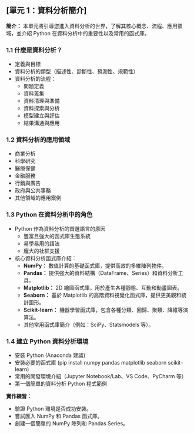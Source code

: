 ## [單元 1：資料分析簡介]

**簡介：** 本單元將引導您進入資料分析的世界，了解其核心概念、流程、應用領域，並介紹 Python 在資料分析中的重要性以及常用的函式庫。

### 1.1 什麼是資料分析？

  * 定義與目標
  * 資料分析的類型（描述性、診斷性、預測性、規範性）
  * 資料分析的流程：
      * 問題定義
      * 資料蒐集
      * 資料清理與準備
      * 資料探索與分析
      * 模型建立與評估
      * 結果溝通與應用

### 1.2 資料分析的應用領域

  * 商業分析
  * 科學研究
  * 醫療保健
  * 金融服務
  * 行銷與廣告
  * 政府與公共事務
  * 其他領域的應用案例

### 1.3 Python 在資料分析中的角色

  * Python 作為資料分析的首選語言的原因
      * 豐富且強大的函式庫生態系統
      * 易學易用的語法
      * 龐大的社群支援
  * 核心資料分析函式庫介紹：
      * **NumPy：** 數值計算的基礎函式庫，提供高效的多維陣列物件。
      * **Pandas：** 提供強大的資料結構（DataFrame、Series）和資料分析工具。
      * **Matplotlib：** 2D 繪圖函式庫，用於產生各種靜態、互動和動畫圖表。
      * **Seaborn：** 基於 Matplotlib 的高階資料視覺化函式庫，提供更美觀和統計圖形。
      * **Scikit-learn：** 機器學習函式庫，包含各種分類、回歸、聚類、降維等演算法。
      * 其他常用函式庫簡介（例如：SciPy、Statsmodels 等）。

### 1.4 建立 Python 資料分析環境

  * 安裝 Python (Anaconda 建議)
  * 安裝必要的函式庫 (pip install numpy pandas matplotlib seaborn scikit-learn)
  * 常用的開發環境介紹（Jupyter Notebook/Lab、VS Code、PyCharm 等）
  * 第一個簡單的資料分析 Python 程式範例

**實作練習：**

  * 驗證 Python 環境是否成功安裝。
  * 嘗試匯入 NumPy 和 Pandas 函式庫。
  * 創建一個簡單的 NumPy 陣列和 Pandas Series。
